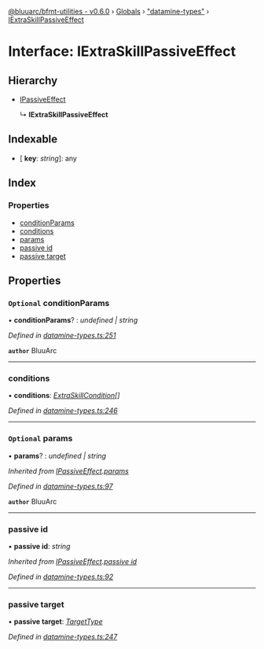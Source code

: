 [@bluuarc/bfmt-utilities - v0.6.0](../README.md) › [Globals](../globals.md) › ["datamine-types"](../modules/_datamine_types_.md) › [IExtraSkillPassiveEffect](_datamine_types_.iextraskillpassiveeffect.md)

# Interface: IExtraSkillPassiveEffect

## Hierarchy

* [IPassiveEffect](_datamine_types_.ipassiveeffect.md)

  ↳ **IExtraSkillPassiveEffect**

## Indexable

* \[ **key**: *string*\]: any

## Index

### Properties

* [conditionParams](_datamine_types_.iextraskillpassiveeffect.md#optional-conditionparams)
* [conditions](_datamine_types_.iextraskillpassiveeffect.md#conditions)
* [params](_datamine_types_.iextraskillpassiveeffect.md#optional-params)
* [passive id](_datamine_types_.iextraskillpassiveeffect.md#passive-id)
* [passive target](_datamine_types_.iextraskillpassiveeffect.md#passive-target)

## Properties

### `Optional` conditionParams

• **conditionParams**? : *undefined | string*

*Defined in [datamine-types.ts:251](https://github.com/BluuArc/bfmt-utilities/blob/master/src/datamine-types.ts#L251)*

**`author`** BluuArc

___

###  conditions

• **conditions**: *[ExtraSkillCondition](../modules/_datamine_types_.md#extraskillcondition)[]*

*Defined in [datamine-types.ts:246](https://github.com/BluuArc/bfmt-utilities/blob/master/src/datamine-types.ts#L246)*

___

### `Optional` params

• **params**? : *undefined | string*

*Inherited from [IPassiveEffect](_datamine_types_.ipassiveeffect.md).[params](_datamine_types_.ipassiveeffect.md#optional-params)*

*Defined in [datamine-types.ts:97](https://github.com/BluuArc/bfmt-utilities/blob/master/src/datamine-types.ts#L97)*

**`author`** BluuArc

___

###  passive id

• **passive id**: *string*

*Inherited from [IPassiveEffect](_datamine_types_.ipassiveeffect.md).[passive id](_datamine_types_.ipassiveeffect.md#passive-id)*

*Defined in [datamine-types.ts:92](https://github.com/BluuArc/bfmt-utilities/blob/master/src/datamine-types.ts#L92)*

___

###  passive target

• **passive target**: *[TargetType](../enums/_datamine_types_.targettype.md)*

*Defined in [datamine-types.ts:247](https://github.com/BluuArc/bfmt-utilities/blob/master/src/datamine-types.ts#L247)*
